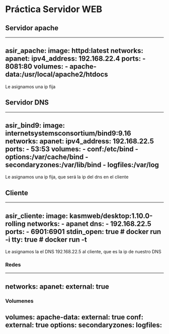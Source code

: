 # Práctica Servidor WEB

## Servidor apache

---
asir_apache:
    image: httpd:latest
    networks:
       apanet:
        ipv4_address: 192.168.22.4
    ports:
      - 8081:80
    volumes:
      - apache-data:/usr/local/apache2/htdocs
---
Le asignamos una ip fija

## Servidor DNS

---
asir_bind9:
    image: internetsystemsconsortium/bind9:9.16
    networks:
       apanet:
        ipv4_address: 192.168.22.5
    ports:
      - 53:53
    volumes:
      - conf:/etc/bind
      - options:/var/cache/bind
      - secondaryzones:/var/lib/bind
      - logfiles:/var/log
---
Le asignamos una ip fija, que será la ip del dns en el cliente

## Cliente

---
asir_cliente:
    image: kasmweb/desktop:1.10.0-rolling
    networks:
      - apanet
    dns:
      - 192.168.22.5
    ports:
      - 6901:6901
    stdin_open: true  # docker run -i
    tty: true         # docker run -t
---
Le asignamos la el DNS 192.168.22.5 al cliente, que es la ip de nuestro DNS

### Redes

---
networks:
  apanet:
    external: true
---

### Volumenes
volumes:
  apache-data:
    external: true
  conf:
    external: true
  options:
  secondaryzones:
  logfiles:
---